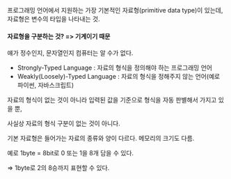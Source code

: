 프로그래밍 언어에서 지원하는 가장 기본적인 자료형(primitive data type)이 있는데, 
자료형은 변수의 타입을 나타내는 것.

#### 자료형을 구분하는 것? => 기계이기 때문

얘가 정수인지, 문자열인지 컴퓨터는 알 수가 없다.

- Strongly-Typed Language : 자료의 형식을 정의해야 하는 프로그래밍 언어
- Weakly(Loosely)-Typed Language : 자료의 형식을 정해주지 않는 언어(예로 파이썬, 자바스크립트)

자료의 형식이 없는 것이 아니라 입력된 값을 기준으로 형식을 자동 판별해서 가지고 있을 뿐,

사실상 자료의 형식 구분이 없는 것이 아니다.

기본 자료형은 들어가는 자료의 종류와 양이 다르다. 메모리의 크기도 다름.

예로 1byte = 8bit로 0 또는 1을 8개 담을 수 있다.

=> 1byte로 2의 8승까지 표현할 수 있다.
